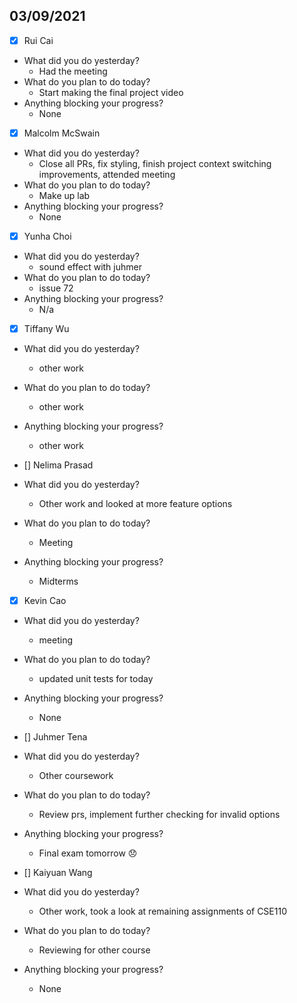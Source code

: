 
## 03/09/2021
 
- [x] Rui Cai 
- What did you do yesterday?
  - Had the meeting
- What do you plan to do today?
  - Start making the final project video
- Anything blocking your progress?
  - None



- [x] Malcolm McSwain
- What did you do yesterday?
  - Close all PRs, fix styling, finish project context switching improvements, attended meeting
- What do you plan to do today?
  - Make up lab
- Anything blocking your progress?
  - None



- [x] Yunha Choi
- What did you do yesterday?
  - sound effect with juhmer
- What do you plan to do today?
  - issue 72
- Anything blocking your progress?
  - N/a



- [x] Tiffany Wu
- What did you do yesterday?
  - other work
- What do you plan to do today?
  - other work
- Anything blocking your progress?
  - other work


- [] Nelima Prasad
- What did you do yesterday?
  - Other work and looked at more feature options
- What do you plan to do today?
  - Meeting
- Anything blocking your progress?
  - Midterms


- [x] Kevin Cao
- What did you do yesterday?
  - meeting
- What do you plan to do today?
  - updated unit tests for today
- Anything blocking your progress?
  - None



- [] Juhmer Tena
- What did you do yesterday?
  - Other coursework
- What do you plan to do today?
  - Review prs, implement further checking for invalid options
- Anything blocking your progress?
  - Final exam tomorrow :disappointed:


- [] Kaiyuan Wang
- What did you do yesterday?
  - Other work, took a look at remaining assignments of CSE110
- What do you plan to do today?
  - Reviewing for other course
- Anything blocking your progress?
  - None